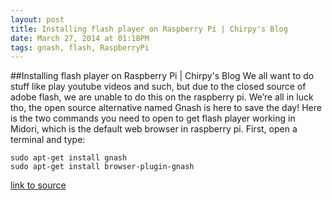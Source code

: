 ```yaml
---
layout: post
title: Installing flash player on Raspberry Pi | Chirpy's Blog
date: March 27, 2014 at 01:18PM
tags: gnash, flash, RaspberryPi
---
```

##Installing flash player on Raspberry Pi | Chirpy's Blog
We all want to do stuff like play youtube videos and such, but due to the closed source of adobe flash, we are unable to do this on the raspberry pi. We’re all in luck tho, the open source alternative named Gnash is here to save the day! Here is the two commands you need to open to get flash player working in Midori, which is the default web browser in raspberry pi.
First, open a terminal and type:  

    sudo apt-get install gnash
    sudo apt-get install browser-plugin-gnash


[link to source](http://ift.tt/1dv6OQ6) 
